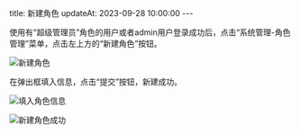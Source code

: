 title: 新建角色 updateAt: 2023-09-28 10:00:00 ---

使用有“超级管理员”角色的用户或者admin用户登录成功后，点击“系统管理-角色管理”菜单，点击左上方的“新建角色”按钮。

![新建角色](../../images/新建角色.png)

在弹出框填入信息，点击“提交”按钮，新建成功。

![填入角色信息](../../images/填入角色信息.png)

![新建角色成功](../../images/新建角色成功.png)
